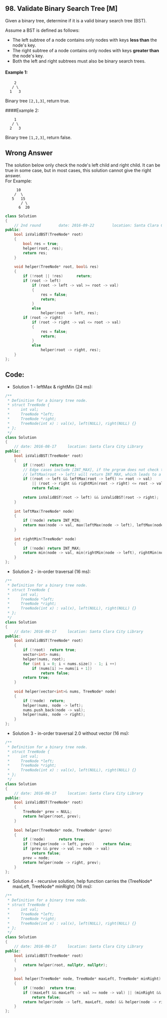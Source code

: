 ## 98. Validate Binary Search Tree [M]
Given a binary tree, determine if it is a valid binary search tree (BST).   

Assume a BST is defined as follows:   

- The left subtree of a node contains only nodes with keys **less than** the node's key.   
- The right subtree of a node contains only nodes with keys **greater than** the node's key.   
- Both the left and right subtrees must also be binary search trees.   

#### Example 1:
```
    2
   / \
  1   3
```
Binary tree `[2,1,3]`, return true.

####Example 2:
```
    1
   / \
  2   3
```
Binary tree `[1,2,3]`, return false.

## Wrong Answer
The solution below only check the node's left child and right child. It can be true in some case, but in most cases, this solution cannot give the right answer.   
For Example:   
```
     10
    /  \
   5   15
       / \
      6  20
```
```c++
class Solution 
{
    // 2nd round        date: 2016-09-22        location: Santa Clara Central Park Library
public:
    bool isValidBST(TreeNode* root) 
    {
        bool res = true;
        helper(root, res);
        return res;
    }
    
    void helper(TreeNode* root, bool& res)
    {
        if (!root || !res)      return;
        if (root -> left)   
            if (root -> left -> val >= root -> val)
            {
                res = false;
                return;
            }
            else
                helper(root -> left, res);
        if (root -> right)   
            if (root -> right -> val <= root -> val)
            {
                res = false;
                return;
            }
            else
                helper(root -> right, res);
    }
};
```

## Code:
- Solution 1 - leftMax & rightMin (24 ms):
```c++
/**
 * Definition for a binary tree node.
 * struct TreeNode {
 *     int val;
 *     TreeNode *left;
 *     TreeNode *right;
 *     TreeNode(int x) : val(x), left(NULL), right(NULL) {}
 * };
 */
class Solution 
{
    // date: 2016-08-17     location: Santa Clara City Library
public:
    bool isValidBST(TreeNode* root) 
    {
        if (!root)  return true;
        // Edge cases include [INT_MAX], if the prgram does not check the left pointer.
        // leftMax(root -> left) will return INT_MAX, which leads to a false return value.
        if ((root -> left && leftMax(root -> left) >= root -> val) 
            || (root -> right && rightMin(root -> right) <= root -> val))
            return false;
        
        return isValidBST(root -> left) && isValidBST(root -> right);
    }
    
    int leftMax(TreeNode* node)
    {
        if (!node) return INT_MIN;
        return max(node -> val, max(leftMax(node -> left), leftMax(node -> right)));
    }    
    
    int rightMin(TreeNode* node)
    {
        if (!node) return INT_MAX;
        return min(node -> val, min(rightMin(node -> left), rightMin(node -> right)));
    }
};
```

- Solution 2 - in-order traversal (16 ms):
```c++
/**
 * Definition for a binary tree node.
 * struct TreeNode {
 *     int val;
 *     TreeNode *left;
 *     TreeNode *right;
 *     TreeNode(int x) : val(x), left(NULL), right(NULL) {}
 * };
 */
class Solution 
{
    // date: 2016-08-17     location: Santa Clara City Library
public:
    bool isValidBST(TreeNode* root) 
    {
        if (!root)  return true;
        vector<int> nums;
        helper(nums, root);
        for (int i = 0; i < nums.size() - 1; i ++)
            if (nums[i] >= nums[i + 1])
                return false;
        return true;
    }
    
    void helper(vector<int>& nums, TreeNode* node)
    {
        if (!node)  return;
        helper(nums, node -> left);
        nums.push_back(node -> val);
        helper(nums, node -> right);
    }
};
```

- Solution 3 - in-order traversal 2.0 without vector (16 ms):
```c++
/**
 * Definition for a binary tree node.
 * struct TreeNode {
 *     int val;
 *     TreeNode *left;
 *     TreeNode *right;
 *     TreeNode(int x) : val(x), left(NULL), right(NULL) {}
 * };
 */
class Solution 
{
    // date: 2016-08-17     location: Santa Clara City Library
public:
    bool isValidBST(TreeNode* root) 
    {
        TreeNode* prev = NULL;
        return helper(root, prev);
    }
    
    bool helper(TreeNode* node, TreeNode* &prev)
    {
        if (!node)      return true;
        if (!helper(node -> left, prev))    return false;
        if (prev && prev -> val >= node -> val)
            return false;
        prev = node;
        return helper(node -> right, prev);
    }
};
```

- Solution 4 - recursive solution, help function carries the (TreeNode* maxLeft, TreeNode* minRight) (16 ms):
```c++
/**
 * Definition for a binary tree node.
 * struct TreeNode {
 *     int val;
 *     TreeNode *left;
 *     TreeNode *right;
 *     TreeNode(int x) : val(x), left(NULL), right(NULL) {}
 * };
 */
class Solution 
{
    // date: 2016-08-17     location: Santa Clara City Library
public:
    bool isValidBST(TreeNode* root)    
    {
        return helper(root, nullptr, nullptr);
    }
    
    bool helper(TreeNode* node, TreeNode* maxLeft, TreeNode* minRight)
    {
        if (!node)  return true;
        if ((maxLeft && maxLeft -> val >= node -> val) || (minRight && minRight -> val <= node -> val))
            return false;
        return helper(node -> left, maxLeft, node) && helper(node -> right, node, minRight);
    }
};
```
